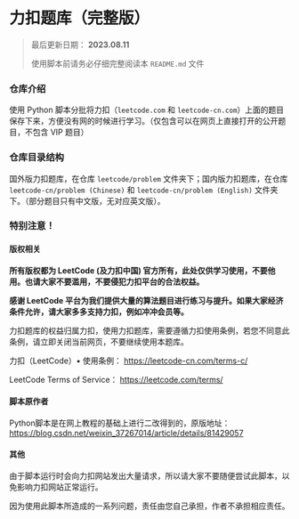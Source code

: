 # 力扣题库（完整版）

> 最后更新日期： **2023.08.11**
>
> 使用脚本前请务必仔细完整阅读本 `README.md` 文件

### 仓库介绍

使用 Python 脚本分批将力扣（`leetcode.com` 和 `leetcode-cn.com`）上面的题目保存下来，方便没有网的时候进行学习。（仅包含可以在网页上直接打开的公开题目，不包含 VIP 题目）



### 仓库目录结构

国外版力扣题库，在仓库 `leetcode/problem` 文件夹下；国内版力扣题库，在仓库  `leetcode-cn/problem (Chinese)` 和 `leetcode-cn/problem (English)` 文件夹下。（部分题目只有中文版，无对应英文版）。



### 特别注意！

#### 版权相关

**所有版权都为 LeetCode (及力扣中国) 官方所有，此处仅供学习使用，不要他用。也请大家不要滥用，不要侵犯力扣平台的合法权益。**

**感谢 LeetCode 平台为我们提供大量的算法题目进行练习与提升。如果大家经济条件允许，请大家多多支持力扣，例如冲冲会员等。**

力扣题库的权益归属力扣，使用力扣题库，需要遵循力扣使用条例，若您不同意此条例，请立即关闭当前网页，不要继续使用本题库。

力扣（LeetCode）• 使用条例： https://leetcode-cn.com/terms-c/

LeetCode Terms of Service： https://leetcode.com/terms/



#### 脚本原作者

Python脚本是在网上教程的基础上进行二改得到的，原版地址：https://blog.csdn.net/weixin_37267014/article/details/81429057



#### 其他

由于脚本运行时会向力扣网站发出大量请求，所以请大家不要随便尝试此脚本，以免影响力扣网站正常运行。

因为使用此脚本所造成的一系列问题，责任由您自己承担，作者不承担相应责任。

